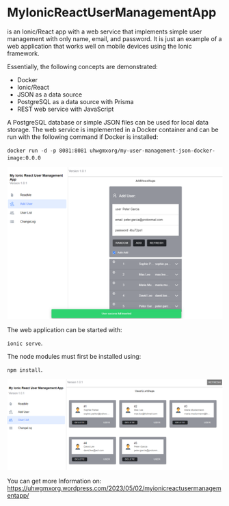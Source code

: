 # MyIonicReactUserManagementApp
is an Ionic/React app with a web service that implements simple user management with only name, email, and password. It is just an example of a web application that works well on mobile devices using the Ionic framework.

Essentially, the following concepts are demonstrated:

- Docker
- Ionic/React
- JSON as a data source
- PostgreSQL as a data source with Prisma
- REST web service with JavaScript

A PostgreSQL database or simple JSON files can be used for local data storage. The web service is implemented in a Docker container and can be run with the following command if Docker is installed:

`docker run -d -p 8081:8081 uhwgmxorg/my-user-management-json-docker-image:0.0.0`

![img](https://github.com/uhwgmxorg/MyIonicReactUserManagementApp.node/blob/master/Doc/95_1.png)

The web application can be started with: 

`ionic serve`. 

The node modules must first be installed using: 

`npm install`.

![img](https://github.com/uhwgmxorg/MyIonicReactUserManagementApp.node/blob/master/Doc/95_2.png)

You can get more Information on: https://uhwgmxorg.wordpress.com/2023/05/02/myionicreactusermanagementapp/
